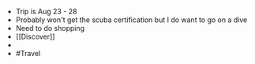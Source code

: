 - Trip is Aug 23 - 28
- Probably won't get the scuba certification but I do want to go on a dive
- Need to do shopping
- [[Discover]]
-
- #Travel